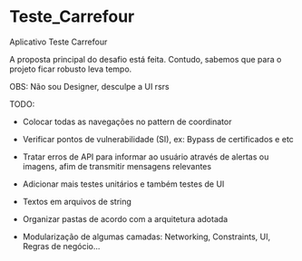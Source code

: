 # Teste_Carrefour
Aplicativo Teste Carrefour

A proposta principal do desafio está feita. 
Contudo, sabemos que para o projeto ficar robusto leva tempo. 

OBS: Não sou Designer, desculpe a UI rsrs



TODO:

- Colocar todas as navegações no pattern de coordinator

- Verificar pontos de vulnerabilidade (SI), ex: Bypass de certificados e etc

- Tratar erros de API para informar ao usuário através de alertas ou imagens, afim de transmitir mensagens relevantes

- Adicionar mais testes unitários e também testes de UI

- Textos em arquivos de string

- Organizar pastas de acordo com a arquitetura adotada

- Modularização de algumas camadas: Networking, Constraints, UI, Regras de negócio...

